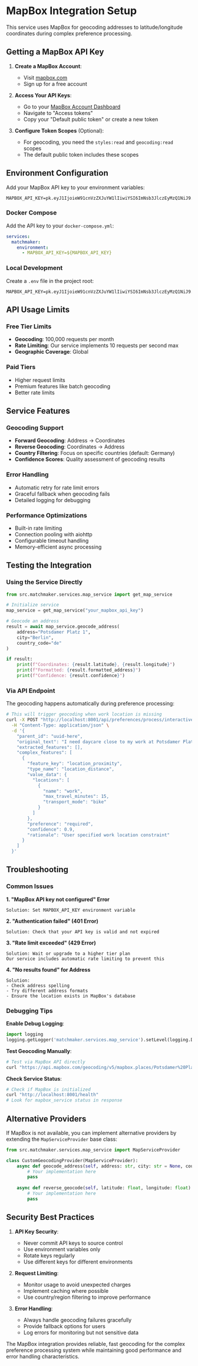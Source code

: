 # MapBox Integration Setup

This service uses MapBox for geocoding addresses to latitude/longitude coordinates during complex preference processing.

## Getting a MapBox API Key

1. **Create a MapBox Account**:
   - Visit [mapbox.com](https://www.mapbox.com/) 
   - Sign up for a free account

2. **Access Your API Keys**:
   - Go to your [MapBox Account Dashboard](https://account.mapbox.com/)
   - Navigate to "Access tokens"
   - Copy your "Default public token" or create a new token

3. **Configure Token Scopes** (Optional):
   - For geocoding, you need the `styles:read` and `geocoding:read` scopes
   - The default public token includes these scopes

## Environment Configuration

Add your MapBox API key to your environment variables:

```env
MAPBOX_API_KEY=pk.eyJ1IjoieW91cnVzZXJuYW1lIiwiYSI6ImNsb3JlczEyMzQ1NiJ9.example_token_here
```

### Docker Compose

Add the API key to your `docker-compose.yml`:

```yaml
services:
  matchmaker:
    environment:
      - MAPBOX_API_KEY=${MAPBOX_API_KEY}
```

### Local Development

Create a `.env` file in the project root:

```env
MAPBOX_API_KEY=pk.eyJ1IjoieW91cnVzZXJuYW1lIiwiYSI6ImNsb3JlczEyMzQ1NiJ9.example_token_here
```

## API Usage Limits

### Free Tier Limits
- **Geocoding**: 100,000 requests per month
- **Rate Limiting**: Our service implements 10 requests per second max
- **Geographic Coverage**: Global

### Paid Tiers
- Higher request limits
- Premium features like batch geocoding
- Better rate limits

## Service Features

### Geocoding Support
- **Forward Geocoding**: Address → Coordinates
- **Reverse Geocoding**: Coordinates → Address  
- **Country Filtering**: Focus on specific countries (default: Germany)
- **Confidence Scores**: Quality assessment of geocoding results

### Error Handling
- Automatic retry for rate limit errors
- Graceful fallback when geocoding fails
- Detailed logging for debugging

### Performance Optimizations
- Built-in rate limiting
- Connection pooling with aiohttp
- Configurable timeout handling
- Memory-efficient async processing

## Testing the Integration

### Using the Service Directly

```python
from src.matchmaker.services.map_service import get_map_service

# Initialize service
map_service = get_map_service("your_mapbox_api_key")

# Geocode an address
result = await map_service.geocode_address(
    address="Potsdamer Platz 1",
    city="Berlin", 
    country_code="de"
)

if result:
    print(f"Coordinates: {result.latitude}, {result.longitude}")
    print(f"Formatted: {result.formatted_address}")
    print(f"Confidence: {result.confidence}")
```

### Via API Endpoint

The geocoding happens automatically during preference processing:

```bash
# This will trigger geocoding when work location is missing
curl -X POST "http://localhost:8001/api/preferences/process/interactive" \
  -H "Content-Type: application/json" \
  -d '{
    "parent_id": "uuid-here",
    "original_text": "I need daycare close to my work at Potsdamer Platz",
    "extracted_features": [],
    "complex_features": [
      {
        "feature_key": "location_proximity",
        "type_name": "location_distance", 
        "value_data": {
          "locations": [
            {
              "name": "work",
              "max_travel_minutes": 15,
              "transport_mode": "bike"
            }
          ]
        },
        "preference": "required",
        "confidence": 0.9,
        "rationale": "User specified work location constraint"
      }
    ]
  }'
```

## Troubleshooting

### Common Issues

**1. "MapBox API key not configured" Error**
```
Solution: Set MAPBOX_API_KEY environment variable
```

**2. "Authentication failed" (401 Error)**
```
Solution: Check that your API key is valid and not expired
```

**3. "Rate limit exceeded" (429 Error)** 
```
Solution: Wait or upgrade to a higher tier plan
Our service includes automatic rate limiting to prevent this
```

**4. "No results found" for Address**
```
Solution: 
- Check address spelling
- Try different address formats
- Ensure the location exists in MapBox's database
```

### Debugging Tips

**Enable Debug Logging**:
```python
import logging
logging.getLogger('matchmaker.services.map_service').setLevel(logging.DEBUG)
```

**Test Geocoding Manually**:
```bash
# Test via MapBox API directly
curl "https://api.mapbox.com/geocoding/v5/mapbox.places/Potsdamer%20Platz%201%2C%20Berlin.json?access_token=YOUR_TOKEN&country=de&limit=1"
```

**Check Service Status**:
```bash
# Check if MapBox is initialized
curl "http://localhost:8001/health"
# Look for mapbox_service status in response
```

## Alternative Providers

If MapBox is not available, you can implement alternative providers by extending the `MapServiceProvider` base class:

```python
from src.matchmaker.services.map_service import MapServiceProvider

class CustomGeocodingProvider(MapServiceProvider):
    async def geocode_address(self, address: str, city: str = None, country_code: str = "de"):
        # Your implementation here
        pass
    
    async def reverse_geocode(self, latitude: float, longitude: float):
        # Your implementation here  
        pass
```

## Security Best Practices

1. **API Key Security**:
   - Never commit API keys to source control
   - Use environment variables only
   - Rotate keys regularly
   - Use different keys for different environments

2. **Request Limiting**:
   - Monitor usage to avoid unexpected charges
   - Implement caching where possible
   - Use country/region filtering to improve performance

3. **Error Handling**:
   - Always handle geocoding failures gracefully
   - Provide fallback options for users
   - Log errors for monitoring but not sensitive data

The MapBox integration provides reliable, fast geocoding for the complex preference processing system while maintaining good performance and error handling characteristics.